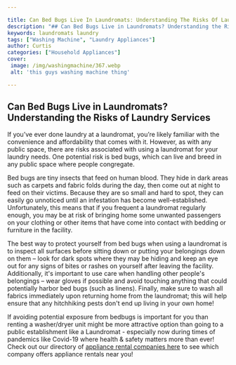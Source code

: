 ```yaml
---

title: Can Bed Bugs Live In Laundromats: Understanding The Risks Of Laundry Services
description: "## Can Bed Bugs Live in Laundromats? Understanding the Risks of Laundry Services...learn about it in this post"
keywords: laundromats laundry
tags: ["Washing Machine", "Laundry Appliances"]
author: Curtis
categories: ["Household Appliances"]
cover: 
 image: /img/washingmachine/367.webp
 alt: 'this guys washing machine thing'

---
```


## Can Bed Bugs Live in Laundromats? Understanding the Risks of Laundry Services 

If you’ve ever done laundry at a laundromat, you’re likely familiar with the convenience and affordability that comes with it. However, as with any public space, there are risks associated with using a laundromat for your laundry needs. One potential risk is bed bugs, which can live and breed in any public space where people congregate. 

Bed bugs are tiny insects that feed on human blood. They hide in dark areas such as carpets and fabric folds during the day, then come out at night to feed on their victims. Because they are so small and hard to spot, they can easily go unnoticed until an infestation has become well-established. Unfortunately, this means that if you frequent a laundromat regularly enough, you may be at risk of bringing home some unwanted passengers on your clothing or other items that have come into contact with bedding or furniture in the facility. 

The best way to protect yourself from bed bugs when using a laundromat is to inspect all surfaces before sitting down or putting your belongings down on them – look for dark spots where they may be hiding and keep an eye out for any signs of bites or rashes on yourself after leaving the facility. Additionally, it's important to use care when handling other people's belongings – wear gloves if possible and avoid touching anything that could potentially harbor bed bugs (such as linens). Finally, make sure to wash all fabrics immediately upon returning home from the laundromat; this will help ensure that any hitchhiking pests don't end up living in your own home! 

 If avoiding potential exposure from bedbugs is important for you than renting a washer/dryer unit might be more attractive option than going to a public establishment like a Laundromat - especially now during times of pandemics like Covid-19 where health & safety matters more than ever! Check out our directory of [appliance rental companies here](./pages/appliance-rental) to see which company offers appliance rentals near you!
